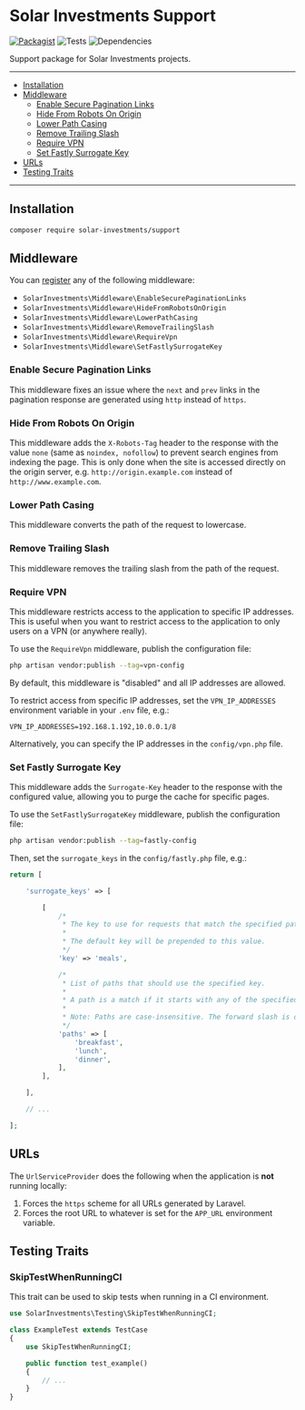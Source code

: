 # Solar Investments Support

[![Packagist](https://img.shields.io/packagist/v/solar-investments/support)](https://packagist.org/packages/solar-investments/support)
![Tests](https://img.shields.io/github/actions/workflow/status/Solar-Investments/support/test.yml)
![Dependencies](https://img.shields.io/librariesio/github/Solar-Investments/support)

Support package for Solar Investments projects.

---
- [Installation](#installation)
- [Middleware](#middleware)
    - [Enable Secure Pagination Links](#enable-secure-pagination-links)
    - [Hide From Robots On Origin](#hide-from-robots-on-origin)
    - [Lower Path Casing](#lower-path-casing)
    - [Remove Trailing Slash](#remove-trailing-slash)
    - [Require VPN](#require-vpn)
    - [Set Fastly Surrogate Key](#set-fastly-surrogate-key)
- [URLs](#urls)
- [Testing Traits](#testing-traits)
---

## Installation

```bash
composer require solar-investments/support
```

## Middleware

You can [register](https://laravel.com/docs/11.x/middleware#registering-middleware) any of the following middleware:

- `SolarInvestments\Middleware\EnableSecurePaginationLinks`
- `SolarInvestments\Middleware\HideFromRobotsOnOrigin`
- `SolarInvestments\Middleware\LowerPathCasing`
- `SolarInvestments\Middleware\RemoveTrailingSlash`
- `SolarInvestments\Middleware\RequireVpn`
- `SolarInvestments\Middleware\SetFastlySurrogateKey`

### Enable Secure Pagination Links

This middleware fixes an issue where the `next` and `prev` links in the pagination response are generated using `http` instead of `https`.

### Hide From Robots On Origin

This middleware adds the `X-Robots-Tag` header to the response with the value `none` (same as `noindex, nofollow`) to prevent search engines from indexing the page. This is only done when the site is accessed directly on the origin server, e.g. `http://origin.example.com` instead of `http://www.example.com`.

### Lower Path Casing

This middleware converts the path of the request to lowercase.

### Remove Trailing Slash

This middleware removes the trailing slash from the path of the request.

### Require VPN

This middleware restricts access to the application to specific IP addresses. This is useful when you want to restrict access to the application to only users on a VPN (or anywhere really).

To use the `RequireVpn` middleware, publish the configuration file:

```bash
php artisan vendor:publish --tag=vpn-config
```

By default, this middleware is "disabled" and all IP addresses are allowed.

To restrict access from specific IP addresses, set the `VPN_IP_ADDRESSES` environment variable in your `.env` file, e.g.:

```dotenv
VPN_IP_ADDRESSES=192.168.1.192,10.0.0.1/8
```

Alternatively, you can specify the IP addresses in the `config/vpn.php` file.

### Set Fastly Surrogate Key

This middleware adds the `Surrogate-Key` header to the response with the configured value, allowing you to purge the cache for specific pages.

To use the `SetFastlySurrogateKey` middleware, publish the configuration file:

```bash
php artisan vendor:publish --tag=fastly-config
```

Then, set the `surrogate_keys` in the `config/fastly.php` file, e.g.:

```php
return [

    'surrogate_keys' => [

        [
            /*
             * The key to use for requests that match the specified paths.
             *
             * The default key will be prepended to this value.
             */
            'key' => 'meals',

            /*
             * List of paths that should use the specified key.
             *
             * A path is a match if it starts with any of the specified paths.
             * 
             * Note: Paths are case-insensitive. The forward slash is optional.
             */
            'paths' => [
                'breakfast',
                'lunch',
                'dinner',
            ],
        ],

    ],

    // ...

];
```

## URLs

The `UrlServiceProvider` does the following when the application is **not** running locally:

1. Forces the `https` scheme for all URLs generated by Laravel.
2. Forces the root URL to whatever is set for the `APP_URL` environment variable.

## Testing Traits

### SkipTestWhenRunningCI

This trait can be used to skip tests when running in a CI environment.

```php
use SolarInvestments\Testing\SkipTestWhenRunningCI;

class ExampleTest extends TestCase
{
    use SkipTestWhenRunningCI;

    public function test_example()
    {
        // ...
    }
}
```
